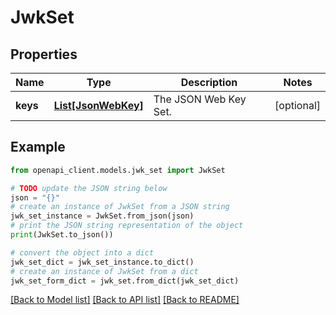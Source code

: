 # JwkSet


## Properties

Name | Type | Description | Notes
------------ | ------------- | ------------- | -------------
**keys** | [**List[JsonWebKey]**](JsonWebKey.md) | The JSON Web Key Set. | [optional] 

## Example

```python
from openapi_client.models.jwk_set import JwkSet

# TODO update the JSON string below
json = "{}"
# create an instance of JwkSet from a JSON string
jwk_set_instance = JwkSet.from_json(json)
# print the JSON string representation of the object
print(JwkSet.to_json())

# convert the object into a dict
jwk_set_dict = jwk_set_instance.to_dict()
# create an instance of JwkSet from a dict
jwk_set_form_dict = jwk_set.from_dict(jwk_set_dict)
```
[[Back to Model list]](../README.md#documentation-for-models) [[Back to API list]](../README.md#documentation-for-api-endpoints) [[Back to README]](../README.md)


